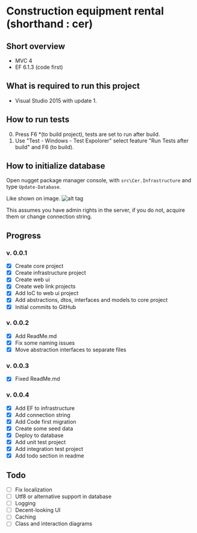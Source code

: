 # Construction equipment rental (shorthand : cer)   
## Short overview
* MVC 4 
* EF 6.1.3 (code first)

## What is required to run this project
* Visual Studio 2015 with update 1.

## How to run tests
0. Press F6 *(to build project), tests are set to run after build. 
1. Use "Test - Windows - Test Expolorer" select feature "Run Tests after build" and F6 (to build).

## How to initialize database
Open nugget package manager console, with `src\Cer.Infrastructure` and type `Update-Database`. 

Like shown on image.
![alt tag](http://i.imgur.com/SdJzhFU.png?1)

This assumes you have admin rights in the server, if you do not, acquire them or change connection string.

## Progress
### v. 0.0.1 
- [x] Create core project
- [x] Create infrastructure project
- [x] Create web ui
- [x] Create web link projects
- [x] Add IoC to web ui project
- [x] Add abstractions, dtos, interfaces and models to core project
- [x] Initial commits to GitHub

### v. 0.0.2 
- [x] Add ReadMe.md
- [x] Fix some naming issues
- [x] Move abstraction interfaces to separate files

### v. 0.0.3
- [x] Fixed ReadMe.md

### v. 0.0.4
- [x] Add EF to infrastructure
- [x] Add connection string
- [x] Add Code first migration
- [x] Create some seed data
- [x] Deploy to database 
- [x] Add unit test project
- [x] Add integration test project 
- [x] Add todo section in readme

## Todo
- [ ] Fix localization 
- [ ] Utf8 or alternative support in database 
- [ ] Logging
- [ ] Decent-looking UI
- [ ] Caching
- [ ] Class and interaction diagrams
